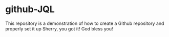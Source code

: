 # github-JQL
This repository is a demonstration of how to create a Github repository and properly set it up
Sherry, you got it! God bless you!
